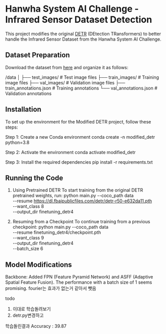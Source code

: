 # Hanwha System AI Challenge - Infrared Sensor Dataset Detection

This project modifies the original [DETR](https://github.com/facebookresearch/detr) (DEtection TRansformers) to better handle the Infrared Sensor Dataset from the Hanwha System AI Challenge.

## Dataset Preparation

Download the dataset from [here](https://www.hscaichallenge.com/datasets) and organize it as follows:

/data │ ├── test_images/ # Test image files ├── train_images/ # Training image files ├── val_images/ # Validation image files ├── train_annotations.json # Training annotations └── val_annotations.json # Validation annotations

## Installation

To set up the environment for the Modified DETR project, follow these steps:

Step 1: Create a new Conda environment
conda create -n modified_detr python=3.8

Step 2: Activate the environment
conda activate modified_detr

Step 3: Install the required dependencies
pip install -r requirements.txt



## Running the Code
1. Using Pretrained DETR
To start training from the original DETR pretrained weights, run:
python main.py --coco_path data \
               --resume https://dl.fbaipublicfiles.com/detr/detr-r50-e632da11.pth \
               --want_class 8 \
               --output_dir finetuning_detr4
   
2. Resuming from a Checkpoint
To continue training from a previous checkpoint:
python main.py --coco_path data \
               --resume finetuning_detr4/checkpoint.pth \
               --want_class 9 \
               --output_dir finetuning_detr4 \
               --batch_size 6

   
## Model Modifications
Backbone: Added FPN (Feature Pyramid Network) and ASFF (Adaptive Spatial Feature Fusion). The performance with a batch size of 1 seems promising.
fourier는 효과가 없는거 같아서 뺏음

todo
1) 이대로 학습돌려보기
2) detr.py변경하고

학습돌린결과
Accuracy : 39.87
